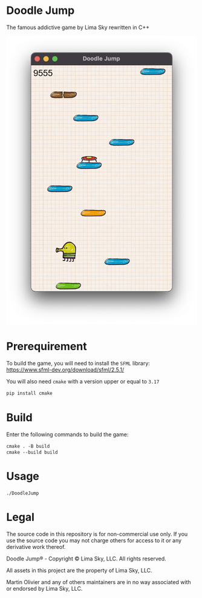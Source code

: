 # Doodle Jump
The famous addictive game by Lima Sky rewritten in C++

![Example](.github/example.png)

# Prerequirement

To build the game, you will need to install the `SFML` library:  
https://www.sfml-dev.org/download/sfml/2.5.1/

You will also need `cmake` with a version upper or equal to `3.17`
```sh
pip install cmake
```

# Build

Enter the following commands to build the game:
```
cmake . -B build
cmake --build build
```

# Usage
```
./DoodleJump
```

# Legal

The source code in this repository is for non-commercial use only. If you use the source code you may not charge others for access to it or any derivative work thereof.

Doodle Jump® - Copyright © Lima Sky, LLC. All rights reserved.

All assets in this project are the property of Lima Sky, LLC.

Martin Olivier and any of others maintainers are in no way associated with or endorsed by Lima Sky, LLC.